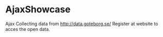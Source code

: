 # AjaxShowcase
Ajax
Collecting data from http://data.goteborg.se/
Register at website to acces the open data.